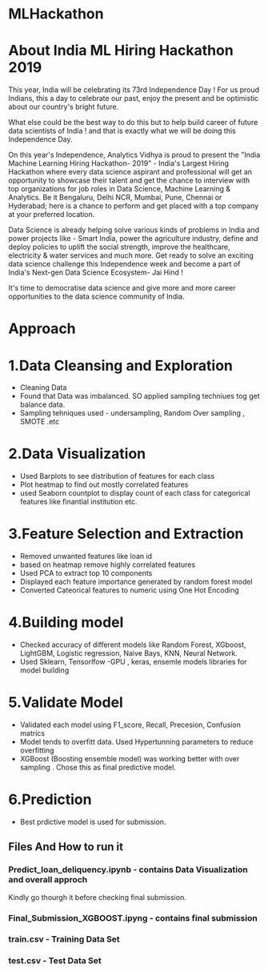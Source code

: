 # MLHackathon

# About India ML Hiring Hackathon 2019
This year, India will be celebrating its 73rd Independence Day !  For us proud Indians, this a day to celebrate our past, enjoy the present and be optimistic about our country's bright future.
 
What else could be the best way to do this but to help build career of future data scientists of India ! and that is exactly what we will be doing this Independence Day.
 
On this year's Independence, Analytics Vidhya is proud to present the "India Machine Learning Hiring Hackathon- 2019" - India's Largest Hiring Hackathon where every data science aspirant and professional will get an opportunity to showcase their talent and get the chance to interview with top organizations for job roles in Data Science, Machine Learning & Analytics. Be it Bengaluru, Delhi NCR, Mumbai, Pune, Chennai or Hyderabad; here is a chance to perform and get placed with a top company at your preferred location.
 
Data Science is already helping solve various kinds of problems in India and power projects like - Smart India, power the agriculture industry, define and deploy policies to uplift the social strength, improve the healthcare, electricity & water services and much more.  Get ready to solve an exciting data science challenge this Independence week and become a part of India's Next-gen Data Science Ecosystem- Jai Hind !
 
It's time to democratise data science and give more and more career opportunities to the data science community of India. 

# Approach 

# 1.Data Cleansing and Exploration
- Cleaning Data
- Found that Data was imbalanced. SO applied sampling techniues tog get balance data.
- Sampling tehniques used - undersampling, Random Over sampling , SMOTE .etc

# 2.Data Visualization
- Used Barplots to see distribution of features for each class
- Plot heatmap to find out mostly correlated features
- used Seaborn countplot to display count of each class for categorical features like finantial institution etc.

# 3.Feature Selection and Extraction
- Removed unwanted features like loan id
- based on heatmap remove highly correlated features
- Used PCA to extract top 10 components 
- Displayed each feature importance generated by random forest model
- Converted Cateorical features to numeric using One Hot Encoding

# 4.Building model
- Checked accuracy of different models like Random Forest, XGboost, LightGBM, Logistic regression, Naive Bays, KNN, Neural Network.
- Used Sklearn, Tensorlfow -GPU , keras, ensemle models libraries for model building

# 5.Validate Model
- Validated each model using F1_score, Recall, Precesion, Confusion matrics
- Model tends to overfitt data. Used Hypertunning parameters to reduce overfitting
- XGBoost (Boosting ensemble model) was working better with over sampling . Chose this as final predictive model.

# 6.Prediction
- Best prdictive model is used for submission. 

## Files And How to run it
### Predict_loan_deliquency.ipynb -  contains Data Visualization and overall approch 
Kindly go thourgh it before checking final submission. 
### Final_Submission_XGBOOST.ipyng - contains final submission 


### train.csv  - Training Data Set
### test.csv  - Test Data Set

